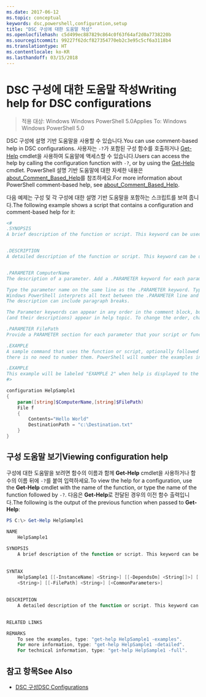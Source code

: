 ```yaml
---
ms.date: 2017-06-12
ms.topic: conceptual
keywords: dsc,powershell,configuration,setup
title: "DSC 구성에 대한 도움말 작성"
ms.openlocfilehash: c5d499ec887829c864c0f63f64af2d0a7738220b
ms.sourcegitcommit: 99227f62dcf827354770eb2c3e95c5cf6a3118b4
ms.translationtype: HT
ms.contentlocale: ko-KR
ms.lasthandoff: 03/15/2018
---
```

# <a name="writing-help-for-dsc-configurations"></a><span data-ttu-id="c4641-103">DSC 구성에 대한 도움말 작성</span><span class="sxs-lookup"><span data-stu-id="c4641-103">Writing help for DSC configurations</span></span>

><span data-ttu-id="c4641-104">적용 대상: Windows Windows PowerShell 5.0</span><span class="sxs-lookup"><span data-stu-id="c4641-104">Applies To: Windows Windows PowerShell 5.0</span></span>

<span data-ttu-id="c4641-105">DSC 구성에 설명 기반 도움말을 사용할 수 있습니다.</span><span class="sxs-lookup"><span data-stu-id="c4641-105">You can use comment-based help in DSC configurations.</span></span> <span data-ttu-id="c4641-106">사용자는 `-?`가 포함된 구성 함수를 호출하거나 [Get-Help](https://technet.microsoft.com/library/hh849696.aspx) cmdlet을 사용하여 도움말에 액세스할 수 있습니다.</span><span class="sxs-lookup"><span data-stu-id="c4641-106">Users can access the help by calling the configuration function with `-?`, or by using the [Get-Help](https://technet.microsoft.com/library/hh849696.aspx) cmdlet.</span></span> <span data-ttu-id="c4641-107">PowerShell 설명 기반 도움말에 대한 자세한 내용은 [about_Comment_Based_Help](https://technet.microsoft.com/library/hh847834.aspx)를 참조하세요.</span><span class="sxs-lookup"><span data-stu-id="c4641-107">For more information about PowerShell comment-based help, see [about_Comment_Based_Help](https://technet.microsoft.com/library/hh847834.aspx).</span></span>

<span data-ttu-id="c4641-108">다음 예제는 구성 및 각 구성에 대한 설명 기반 도움말을 포함하는 스크립트를 보여 줍니다.</span><span class="sxs-lookup"><span data-stu-id="c4641-108">The following example shows a script that contains a configuration and comment-based help for it:</span></span>

```powershell
<#
.SYNOPSIS
A brief description of the function or script. This keyword can be used only once for each configuration.


.DESCRIPTION
A detailed description of the function or script. This keyword can be used only once for each configuration.


.PARAMETER ComputerName
The description of a parameter. Add a .PARAMETER keyword for each parameter in the function or script syntax.

Type the parameter name on the same line as the .PARAMETER keyword. Type the parameter description on the lines following the .PARAMETER keyword. 
Windows PowerShell interprets all text between the .PARAMETER line and the next keyword or the end of the comment block as part of the parameter description. 
The description can include paragraph breaks.

The Parameter keywords can appear in any order in the comment block, but the function or script syntax determines the order in which the parameters 
(and their descriptions) appear in help topic. To change the order, change the syntax.

.PARAMETER FilePath
Provide a PARAMETER section for each parameter that your script or function accepts.

.EXAMPLE
A sample command that uses the function or script, optionally followed by sample output and a description. Repeat this keyword for each example. If you have multiple examples,
there is no need to number them. PowerShell will number the examples in help text.

.EXAMPLE
This example will be labeled "EXAMPLE 2" when help is displayed to the user.
#>

configuration HelpSample1
{
    param([string]$ComputerName,[string]$FilePath)
    File f
    {
        Contents="Hello World"
        DestinationPath = "c:\Destination.txt"
    }
}
```

## <a name="viewing-configuration-help"></a><span data-ttu-id="c4641-109">구성 도움말 보기</span><span class="sxs-lookup"><span data-stu-id="c4641-109">Viewing configuration help</span></span>

<span data-ttu-id="c4641-110">구성에 대한 도움말을 보려면 함수의 이름과 함께 **Get-Help** cmdlet을 사용하거나 함수의 이름 뒤에 `-?`를 붙여 입력하세요.</span><span class="sxs-lookup"><span data-stu-id="c4641-110">To view the help for a configuration, use the **Get-Help** cmdlet with the name of the function, or type the name of the function followed by `-?`.</span></span> <span data-ttu-id="c4641-111">다음은 **Get-Help**로 전달된 경우의 이전 함수 출력입니다.</span><span class="sxs-lookup"><span data-stu-id="c4641-111">The following is the output of the previous function when passed to **Get-Help**:</span></span>

```powershell
PS C:\> Get-Help HelpSample1

NAME
    HelpSample1
    
SYNOPSIS
    A brief description of the function or script. This keyword can be used only once for each configuration.
    
    
SYNTAX
    HelpSample1 [[-InstanceName] <String>] [[-DependsOn] <String[]>] [[-OutputPath] <String>] [[-ConfigurationData] <Hashtable>] [[-ComputerName] 
    <String>] [[-FilePath] <String>] [<CommonParameters>]
    
    
DESCRIPTION
    A detailed description of the function or script. This keyword can be used only once for each configuration.
    

RELATED LINKS

REMARKS
    To see the examples, type: "get-help HelpSample1 -examples".
    For more information, type: "get-help HelpSample1 -detailed".
    For technical information, type: "get-help HelpSample1 -full".
```

## <a name="see-also"></a><span data-ttu-id="c4641-112">참고 항목</span><span class="sxs-lookup"><span data-stu-id="c4641-112">See Also</span></span>
* [<span data-ttu-id="c4641-113">DSC 구성</span><span class="sxs-lookup"><span data-stu-id="c4641-113">DSC Configurations</span></span>](configurations.md)

